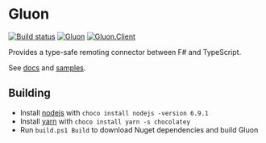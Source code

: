 # Gluon

[![Build status](https://ci.appveyor.com/api/projects/status/uxty6i9srorycqqh/branch/master?svg=true)](https://ci.appveyor.com/project/Tachyus/gluon/branch/master)
[![Gluon](https://img.shields.io/nuget/v/Gluon.svg)](https://www.nuget.org/packages/Gluon/)
[![Gluon.Client](https://img.shields.io/nuget/v/Gluon.Client.svg)](https://www.nuget.org/packages/Gluon.Client/)

Provides a type-safe remoting connector between F# and TypeScript.

See [docs](http://www.tachyus.com/gluon/) and [samples](samples/).

## Building

* Install [nodejs](https://nodejs.org/en/) with `choco install nodejs -version 6.9.1`
* Install [yarn](https://yarnpkg.com/) with `choco install yarn -s chocolatey`
* Run `build.ps1 Build` to download Nuget dependencies and build Gluon

